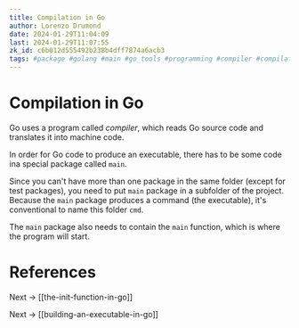```yaml
---
title: Compilation in Go
author: Lorenzo Drumond
date: 2024-01-29T11:04:09
last: 2024-01-29T11:07:55
zk_id: c6b012d555492b238b4dff7874a6acb3
tags: #package #golang #main #go_tools #programming #compiler #compilation #build
---
```



# Compilation in Go
Go uses a program called _compiler_, which reads Go source code and translates it into machine code.

In order for Go code to produce an executable, there has to be some code ina special package called `main`.

Since you can't have more than one package in the same folder (except for test packages), you need to put `main` package in a subfolder of the project. Because the `main` package produces a command (the executable), it's conventional to name this folder `cmd`.

The `main` package also needs to contain the `main` function, which is where the program will start.

# References

Next -> [[the-init-function-in-go]]

Next -> [[building-an-executable-in-go]]
